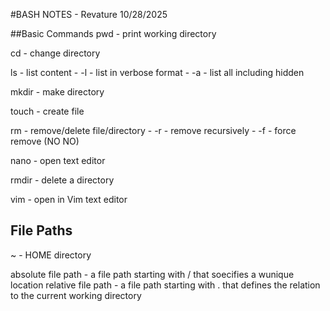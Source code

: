 #BASH NOTES - Revature 10/28/2025

##Basic Commands
pwd - print working directory

cd - change directory

ls - list content 
	- -l - list in verbose format
	- -a - list all including hidden

mkdir - make directory

touch - create file

rm - remove/delete file/directory
	- -r - remove recursively
	- -f - force remove (NO NO)

nano - open text editor

rmdir - delete a directory

vim - open in Vim text editor


## File Paths
~ - HOME directory

absolute file path - a file path starting with / that soecifies a wunique location
relative file path - a file path starting with . that defines the relation to the current working directory



